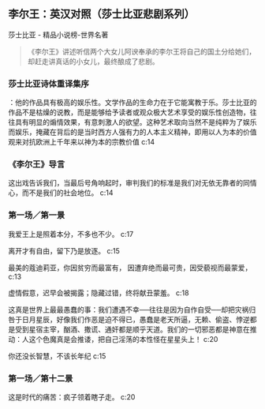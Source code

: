 ## 李尔王：英汉对照（莎士比亚悲剧系列）

莎士比亚  -  精品小说榜-世界名著

> 《李尔王》讲述听信两个大女儿阿谀奉承的李尔王将自己的国土分给她们，却赶走讲真话的小女儿，最终酿成了悲剧。

### 莎士比亚诗体重译集序

：他的作品具有极高的娱乐性。文学作品的生命力在于它能寓教于乐。莎士比亚的作品不是枯燥的说教，而是能够给予读者或观众极大艺术享受的娱乐性创造物，往往具有明显的煽情效果，有意刺激人的欲望。这种艺术取向当然不是纯粹为了娱乐而娱乐，掩藏在背后的是当时西方人强有力的人本主义精神，即用以人为本的价值观来对抗欧洲上千年来以神为本的宗教价值 c:14

### 《李尔王》导言

这出戏告诉我们，当最后号角响起时，审判我们的标准是我们对无依无靠者的同情心，而不是我们的社会地位。 c:14

### 第一场／第一景

我爱王上是照着本分，不多也不少。 c:17

离开才有自由，留下乃是放逐。 c:15

最美的蔻迪莉亚，你因贫穷而最富有，
因遭弃绝而最可贵，因受藐视而最蒙爱，
 c:13

虚情假意，迟早会被揭露；隐藏过错，终将献丑蒙羞。 c:18

这真是世界上最最愚蠢的事：我们遭遇不幸──往往是因为自作自受──却把灾祸归咎于日月星辰，好像我们作恶是迫不得已，愚蠢是老天所逼，无赖、偷盗、悖逆都是受到星宿主宰，酗酒、撒谎、通奸都是顺乎天道。我们的一切邪恶都是神意在推动：人这个色魔真是会推诿，把自己淫荡的本性怪在星星头上！ c:20

你还没长智慧，不该长年纪 c:15

### 第一场／第十二景

这是时代的痛苦：疯子领着瞎子走。 c:20

